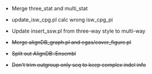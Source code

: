 * Merge three_stat and multi_stat

* update_isw_cpg.pl calc wrong isw_cpg_pi

* Update insert_ssw.pl from three-way style to multi-way

* ~~Merge alignDB_graph.pl and egas/cover_figure.pl~~

* ~~Split out AlignDB::Ensembl~~

* ~~Don't trim outgroup only seq to keep complex indel info~~

